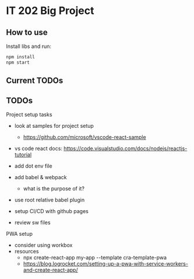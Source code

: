 # IT 202 Big Project

## How to use


Install libs and run:

```sh
npm install
npm start
```

## Current TODOs


## TODOs

Project setup tasks
- look at samples for project setup
    - https://github.com/microsoft/vscode-react-sample 

- vs code react docs: https://code.visualstudio.com/docs/nodejs/reactjs-tutorial

- add dot env file
- add babel & webpack  
    - what is the purpose of it?
- use root relative babel plugin
- setup CI/CD with github pages
- review sw files


PWA setup 
- consider using workbox 
- resources
    - npx create-react-app my-app --template cra-template-pwa
    - https://blog.logrocket.com/setting-up-a-pwa-with-service-workers-and-create-react-app/